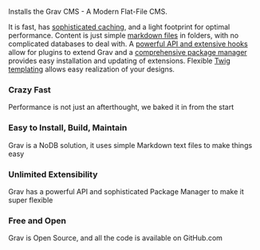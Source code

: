 Installs the Grav CMS - A Modern Flat-File CMS.

It is fast, has <a href="http://learn.getgrav.org/advanced/performance-and-caching">sophisticated caching</a>, and a light footprint for optimal performance. Content is just simple <a href="http://learn.getgrav.org/basics/basic-tutorial">markdown files</a> in folders, with no complicated databases to deal with. A <a href="http://learn.getgrav.org/plugins/plugin-tutorial">powerful API and extensive hooks</a> allow for plugins to extend Grav and a <a href="http://learn.getgrav.org/advanced/grav-gpm">comprehensive package manager</a> provides easy installation and updating of extensions. Flexible <a href="http://learn.getgrav.org/themes/theme-tutorial">Twig templating</a> allows easy realization of your designs.

### Crazy Fast
Performance is not just an afterthought, we baked it in from the start

### Easy to Install, Build, Maintain
Grav is a NoDB solution, it uses simple Markdown text files to make things easy

### Unlimited Extensibility
Grav has a powerful API and sophisticated Package Manager to make it super flexible

### Free and Open
Grav is Open Source, and all the code is available on GitHub.com